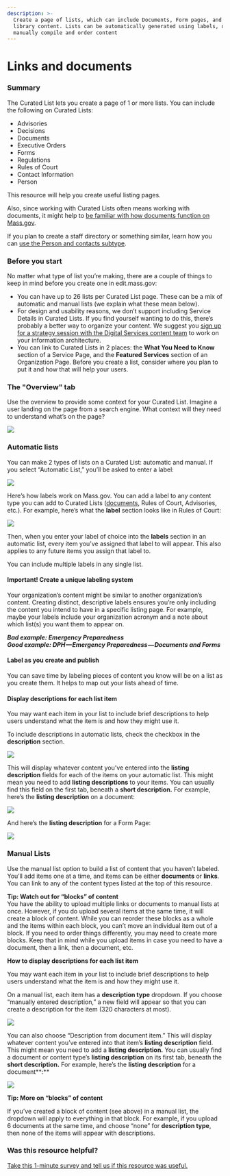 ```yaml
---
description: >-
  Create a page of lists, which can include Documents, Form pages, and law
  library content. Lists can be automatically generated using labels, or you can
  manually compile and order content
---
```


# Links and documents

### Summary

The Curated List lets you create a page of 1 or more lists. You can include the following on Curated Lists:

* Advisories
* Decisions
* Documents
* Executive Orders
* Forms
* Regulations
* Rules of Court
* Contact Information
* Person

This resource will help you create useful listing pages. 

Also, since working with Curated Lists often means working with documents, it might help to [be familiar with how documents function on Mass.gov](../../authoring-and-editing/documents/).

If you plan to create a staff directory or something similar, learn how you can [use the Person and contacts subtype](directory-people-and-contacts-subtype.md).

### Before you start

No matter what type of list you’re making, there are a couple of things to keep in mind before you create one in edit.mass.gov:

* You can have up to 26 lists per Curated List page. These can be a mix of automatic and manual lists \(we explain what these mean below\).
* For design and usability reasons, we don’t support including Service Details in Curated Lists. If you find yourself wanting to do this, there’s probably a better way to organize your content. We suggest you [sign up for a strategy session with the Digital Services content team](../../get-help-from-the-mass.gov-team/content-strategy-session.md) to work on your information architecture.
* You can link to Curated Lists in 2 places: the **What You Need to Know** section of a Service Page, and the **Featured Services** section of an Organization Page. Before you create a list, consider where you plan to put it and how that will help your users.

### The "Overview" tab

Use the overview to provide some context for your Curated List. Imagine a user landing on the page from a search engine. What context will they need to understand what’s on the page?

![](https://cdn-images-1.medium.com/max/1000/1*h9u9ZPhnKrnH3c6MvyBtlA.jpeg)

### Automatic lists

You can make 2 types of lists on a Curated List: automatic and manual. If you select “Automatic List,” you’ll be asked to enter a label:

![](https://cdn-images-1.medium.com/max/800/1*u_R0SQidgEs63854ybJ4yQ.png)

Here’s how labels work on Mass.gov. You can add a label to any content type you can add to Curated Lists \([documents](../../authoring-and-editing/documents/), Rules of Court, Advisories, etc.\). For example, here’s what the **label** section looks like in Rules of Court:

![](https://cdn-images-1.medium.com/max/800/1*fELd5GpyCwLrA9uLhbNELg.png)

Then, when you enter your label of choice into the **labels** section in an automatic list, every item you’ve assigned that label to will appear. This also applies to any future items you assign that label to.

You can include multiple labels in any single list.

#### **Important! Create a unique labeling system**

Your organization’s content might be similar to another organization’s content. Creating distinct, descriptive labels ensures you’re only including the content you intend to have in a specific listing page. For example, maybe your labels include your organization acronym and a note about which list\(s\) you want them to appear on.

_**Bad example: Emergency Preparedness  
Good example: DPH — Emergency Preparedness — Documents and Forms**_

#### **Label as you create and publish**

You can save time by labeling pieces of content you know will be on a list as you create them. It helps to map out your lists ahead of time.

#### **Display descriptions for each list item**

You may want each item in your list to include brief descriptions to help users understand what the item is and how they might use it.

To include descriptions in automatic lists, check the checkbox in the **description** section.

![](https://cdn-images-1.medium.com/max/800/1*6zb3-BKP92KFdO09zIiVBw.png)

This will display whatever content you’ve entered into the **listing description** fields for each of the items on your automatic list. This might mean you need to add **listing descriptions** to your items. You can usually find this field on the first tab, beneath a **short description.** For example, here’s the **listing description** on a document:

![](https://cdn-images-1.medium.com/max/800/1*7cgpJ3JWSvtE4wvFKq2fVQ.png)

And here’s the **listing description** for a Form Page:

![](https://cdn-images-1.medium.com/max/800/1*J0z7EqVhYn6HoSwzpRWUOA.png)

### Manual Lists

Use the manual list option to build a list of content that you haven’t labeled. You’ll add items one at a time, and items can be either **documents** or **links**. You can link to any of the content types listed at the top of this resource.

**Tip: Watch out for “blocks” of content**  
You have the ability to upload multiple links or documents to manual lists at once. However, if you do upload several items at the same time, it will create a block of content. While you can reorder these blocks as a whole and the items within each block, you can’t move an individual item out of a block. If you need to order things differently, you may need to create more blocks. Keep that in mind while you upload items in case you need to have a document, then a link, then a document, etc.

**How to display descriptions for each list item**

You may want each item in your list to include brief descriptions to help users understand what the item is and how they might use it.

On a manual list, each item has a **description type** dropdown. If you choose “manually entered description,” a new field will appear so that you can create a description for the item \(320 characters at most\).

![](https://cdn-images-1.medium.com/max/800/1*ckBf2XWYRYsU7yeEWN3SwQ.png)

You can also choose “Description from document item.” This will display whatever content you’ve entered into that item’s **listing description** field. This might mean you need to add a **listing description.** You can usually find a document or content type’s **listing description** on its first tab, beneath the **short description.** For example, here’s the **listing description** for a document**:**

![](https://cdn-images-1.medium.com/max/800/1*7cgpJ3JWSvtE4wvFKq2fVQ.png)

**Tip: More on “blocks” of content** 

If you’ve created a block of content \(see above\) in a manual list, the dropdown will apply to everything in that block. For example, if you upload 6 documents at the same time, and choose “none” for **description type**, then none of the items will appear with descriptions.

### Was this resource helpful?

[Take this 1-minute survey and tell us if this resource was useful.](https://massgov.formstack.com/forms/resource_library_feedback?Article=Curated_Lists)

